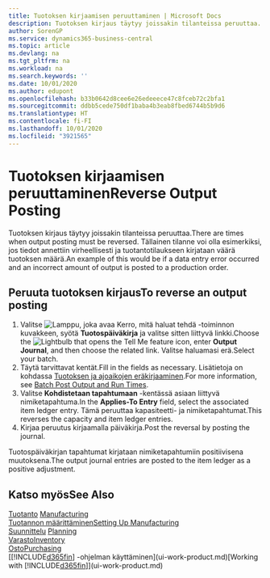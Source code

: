 ```yaml
---
title: Tuotoksen kirjaamisen peruuttaminen | Microsoft Docs
description: Tuotoksen kirjaus täytyy joissakin tilanteissa peruuttaa. Tällainen tilanne voi olla esimerkiksi, jos tiedot annettiin virheellisesti ja tuotantotilaukseen kirjataan väärä tuotoksen määrä.
author: SorenGP
ms.service: dynamics365-business-central
ms.topic: article
ms.devlang: na
ms.tgt_pltfrm: na
ms.workload: na
ms.search.keywords: ''
ms.date: 10/01/2020
ms.author: edupont
ms.openlocfilehash: b33b0642d8cee6e26edeeece47c8fceb72c2bfa1
ms.sourcegitcommit: ddbb5cede750df1baba4b3eab8fbed6744b5b9d6
ms.translationtype: HT
ms.contentlocale: fi-FI
ms.lasthandoff: 10/01/2020
ms.locfileid: "3921565"
---
```

# <a name="reverse-output-posting"></a><span data-ttu-id="b8b95-104">Tuotoksen kirjaamisen peruuttaminen</span><span class="sxs-lookup"><span data-stu-id="b8b95-104">Reverse Output Posting</span></span>
<span data-ttu-id="b8b95-105">Tuotoksen kirjaus täytyy joissakin tilanteissa peruuttaa.</span><span class="sxs-lookup"><span data-stu-id="b8b95-105">There are times when output posting must be reversed.</span></span> <span data-ttu-id="b8b95-106">Tällainen tilanne voi olla esimerkiksi, jos tiedot annettiin virheellisesti ja tuotantotilaukseen kirjataan väärä tuotoksen määrä.</span><span class="sxs-lookup"><span data-stu-id="b8b95-106">An example of this would be if a data entry error occurred and an incorrect amount of output is posted to a production order.</span></span>  

## <a name="to-reverse-an-output-posting"></a><span data-ttu-id="b8b95-107">Peruuta tuotoksen kirjaus</span><span class="sxs-lookup"><span data-stu-id="b8b95-107">To reverse an output posting</span></span>  
1.  <span data-ttu-id="b8b95-108">Valitse ![Lamppu, joka avaa Kerro, mitä haluat tehdä -toiminnon](media/ui-search/search_small.png "Kerro, mitä haluat tehdä") kuvakkeen, syötä **Tuotospäiväkirja** ja valitse sitten liittyvä linkki.</span><span class="sxs-lookup"><span data-stu-id="b8b95-108">Choose the ![Lightbulb that opens the Tell Me feature](media/ui-search/search_small.png "Tell me what you want to do") icon, enter **Output Journal**, and then choose the related link.</span></span> <span data-ttu-id="b8b95-109">Valitse haluamasi erä.</span><span class="sxs-lookup"><span data-stu-id="b8b95-109">Select your batch.</span></span>  
2. <span data-ttu-id="b8b95-110">Täytä tarvittavat kentät.</span><span class="sxs-lookup"><span data-stu-id="b8b95-110">Fill in the fields as necessary.</span></span> <span data-ttu-id="b8b95-111">Lisätietoja on kohdassa [Tuotoksen ja ajoaikojen eräkirjaaminen](production-how-to-post-output-quantity.md).</span><span class="sxs-lookup"><span data-stu-id="b8b95-111">For more information, see [Batch Post Output and Run Times](production-how-to-post-output-quantity.md).</span></span>
3.  <span data-ttu-id="b8b95-112">Valitse **Kohdistetaan tapahtumaan** -kentässä asiaan liittyvä nimiketapahtuma.</span><span class="sxs-lookup"><span data-stu-id="b8b95-112">In the **Applies-To Entry** field, select the associated item ledger entry.</span></span> <span data-ttu-id="b8b95-113">Tämä peruuttaa kapasiteetti- ja nimiketapahtumat.</span><span class="sxs-lookup"><span data-stu-id="b8b95-113">This reverses the capacity and item ledger entries.</span></span>  
4. <span data-ttu-id="b8b95-114">Kirjaa peruutus kirjaamalla päiväkirja.</span><span class="sxs-lookup"><span data-stu-id="b8b95-114">Post the reversal by posting the journal.</span></span>  

<span data-ttu-id="b8b95-115">Tuotospäiväkirjan tapahtumat kirjataan nimiketapahtumiin positiivisena muutoksena.</span><span class="sxs-lookup"><span data-stu-id="b8b95-115">The output journal entries are posted to the item ledger as a positive adjustment.</span></span>  

## <a name="see-also"></a><span data-ttu-id="b8b95-116">Katso myös</span><span class="sxs-lookup"><span data-stu-id="b8b95-116">See Also</span></span>  
 <span data-ttu-id="b8b95-117">[Tuotanto](production-manage-manufacturing.md)  </span><span class="sxs-lookup"><span data-stu-id="b8b95-117">[Manufacturing](production-manage-manufacturing.md)  </span></span>  
 [<span data-ttu-id="b8b95-118">Tuotannon määrittäminen</span><span class="sxs-lookup"><span data-stu-id="b8b95-118">Setting Up Manufacturing</span></span>](production-configure-production-processes.md)  
 <span data-ttu-id="b8b95-119">[Suunnittelu](production-planning.md)    </span><span class="sxs-lookup"><span data-stu-id="b8b95-119">[Planning](production-planning.md)    </span></span>  
 [<span data-ttu-id="b8b95-120">Varasto</span><span class="sxs-lookup"><span data-stu-id="b8b95-120">Inventory</span></span>](inventory-manage-inventory.md)  
 [<span data-ttu-id="b8b95-121">Osto</span><span class="sxs-lookup"><span data-stu-id="b8b95-121">Purchasing</span></span>](purchasing-manage-purchasing.md)  
 <span data-ttu-id="b8b95-122">[[!INCLUDE[d365fin](includes/d365fin_md.md)] -ohjelman käyttäminen](ui-work-product.md)</span><span class="sxs-lookup"><span data-stu-id="b8b95-122">[Working with [!INCLUDE[d365fin](includes/d365fin_md.md)]](ui-work-product.md)</span></span>  
